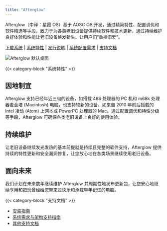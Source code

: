 ```yaml
---
title: "Afterglow"
---
```


Afterglow（中译：星霞 OS）基于 AOSC OS 开发，通过精简特性、配置调优和软件精选等手段，致力于为各类老旧设备提供持续软件和技术更新，通过持续维护良好体验和性能让老旧设备焕发新生、让用户们“重拾旧爱”。

[下载系统](/download#afterglow) | [系统特性](#) | [发行说明](relnotes) | [系统配置需求](support/sysreq) | [支持文档](#)

![Afterglow 默认桌面](/afterglow/afterglow.zh-cn.jpg)

{{< category-block "系统特性" >}}

## 因地制宜

Afterglow 支持已经年近三旬的设备，如搭载 486 处理器的 PC 机和 m68k 处理器麦金塔 (Macintosh) 电脑，也支持较新的设备，如来自 2010 年前后搭载的 Intel 凌动 (Atom) 上网本或 PowerPC 处理器的 Mac。通过配置调优和特性分级等手段，Afterglow 可确保各类老旧设备上良好的使用体验。

## 持续维护

让老旧设备继续发光发热的基本前提就是持续且完整的软件支持，Afterglow 提供持续的特性更新和安全漏洞修复，让您放心地在各类场景继续使用老旧设备。

## 面向未来

我们计划在未来数年继续维护 Afterglow 并周期性地发布更新包，让您安心地继续享用和把玩曾经给您带来过快乐和承载早年记忆的电脑。

{{< category-block "支持文档" >}}

- [安装指南](#)
- [系统需求与架构支持指南](#)
- [其他支持文档](#)